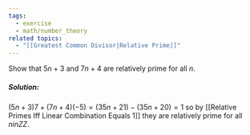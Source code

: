 ```yaml
---
tags:
  - exercise
  - math/number_theory
related topics:
  - "[[Greatest Common Divisor|Relative Prime]]"
---
```

Show that $5n+3$ and $7n + 4$ are relatively prime for all $n$.
##### Solution:
$(5n + 3)7 + (7n + 4)(-5)= (35n + 21) - (35n + 20)= 1$ so by [[Relative Primes Iff Linear Combination Equals 1]] they are relatively prime for all $n in ZZ$.